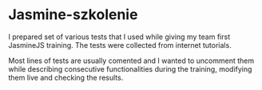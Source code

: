 # Jasmine-szkolenie

I prepared set of various tests that I used while giving my team first JasmineJS training. The tests were collected from internet tutorials.

Most lines of tests are usually comented and I wanted to uncomment them while describing consecutive functionalities during the training, modifying them live and checking the results.
